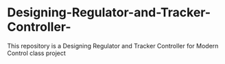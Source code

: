 # Designing-Regulator-and-Tracker-Controller-
This repository is a Designing Regulator and Tracker Controller  for Modern Control class project

